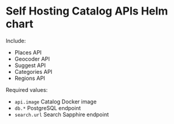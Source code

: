# Self Hosting Catalog APIs Helm chart

Include:

- Places API
- Geocoder API
- Suggest API
- Categories API
- Regions API

Required values:

- `api.image` Catalog Docker image
- `db.*` PostgreSQL endpoint
- `search.url` Search Sapphire endpoint

